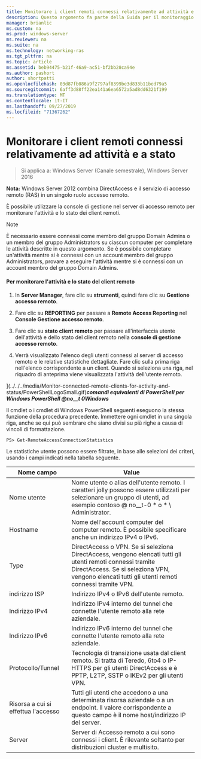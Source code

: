 ```yaml
---
title: Monitorare i client remoti connessi relativamente ad attività e a stato
description: Questo argomento fa parte della Guida per il monitoraggio e l'accounting di accesso remoto in Windows Server 2016.
manager: brianlic
ms.custom: na
ms.prod: windows-server
ms.reviewer: na
ms.suite: na
ms.technology: networking-ras
ms.tgt_pltfrm: na
ms.topic: article
ms.assetid: beb94475-b21f-46a9-ac51-bf2bb28ca94e
ms.author: pashort
author: shortpatti
ms.openlocfilehash: 03d87fb086a9f2797af8399be3d833b11bed79a5
ms.sourcegitcommit: 6aff3d88ff22ea141a6ea6572a5ad8dd6321f199
ms.translationtype: MT
ms.contentlocale: it-IT
ms.lasthandoff: 09/27/2019
ms.locfileid: "71367262"
---
```

# <a name="monitor-connected-remote-clients-for-activity-and-status"></a>Monitorare i client remoti connessi relativamente ad attività e a stato

>Si applica a: Windows Server (Canale semestrale), Windows Server 2016

**Nota:** Windows Server 2012 combina DirectAccess e il servizio di accesso remoto (RAS) in un singolo ruolo accesso remoto.  
  
È possibile utilizzare la console di gestione nel server di accesso remoto per monitorare l'attività e lo stato dei client remoti.  
  
> [!NOTE]  
> È necessario essere connessi come membro del gruppo Domain Admins o un membro del gruppo Administrators su ciascun computer per completare le attività descritte in questo argomento. Se è possibile completare un'attività mentre si è connessi con un account membro del gruppo Administrators, provare a eseguire l'attività mentre si è connessi con un account membro del gruppo Domain Admins.  
  
#### <a name="to-monitor-remote-client-activity-and-status"></a>Per monitorare l'attività e lo stato del client remoto  
  
1.  In **Server Manager**, fare clic su **strumenti**, quindi fare clic su **Gestione accesso remoto**.  
  
2.  Fare clic su **REPORTING** per passare a **Remote Access Reporting** nel **Console Gestione accesso remoto**.  
  
3.  Fare clic su **stato client remoto** per passare all'interfaccia utente dell'attività e dello stato del client remoto nella **console di gestione accesso remoto**.  
  
4.  Verrà visualizzato l'elenco degli utenti connessi al server di accesso remoto e le relative statistiche dettagliate. Fare clic sulla prima riga nell'elenco corrispondente a un client. Quando si seleziona una riga, nel riquadro di anteprima viene visualizzata l'attività dell'utente remoto.  
  
](../../../media/Monitor-connected-remote-clients-for-activity-and-status/PowerShellLogoSmall.gif)***<em>comandi equivalenti</em> di PowerShell per Windows PowerShell @no__t 0Windows***  
  
Il cmdlet o i cmdlet di Windows PowerShell seguenti eseguono la stessa funzione della procedura precedente. Immettere ogni cmdlet in una singola riga, anche se qui può sembrare che siano divisi su più righe a causa di vincoli di formattazione.  
  
```  
PS> Get-RemoteAccessConnectionStatistics  
```  
  
Le statistiche utente possono essere filtrate, in base alle selezioni dei criteri, usando i campi indicati nella tabella seguente.  
  
|Nome campo|Value|  
|-------|-----|  
|Nome utente|Nome utente o alias dell'utente remoto. I caratteri jolly possono essere utilizzati per selezionare un gruppo di utenti, ad esempio contoso @ no__t-0 * o \* \ Administrator.|  
|Hostname|Nome dell'account computer del computer remoto. È possibile specificare anche un indirizzo IPv4 o IPv6.|  
|Type|DirectAccess o VPN. Se si seleziona DirectAccess, vengono elencati tutti gli utenti remoti connessi tramite DirectAccess. Se si seleziona VPN, vengono elencati tutti gli utenti remoti connessi tramite VPN.|  
|indirizzo ISP|Indirizzo IPv4 o IPv6 dell'utente remoto.|  
|Indirizzo IPv4|Indirizzo IPv4 interno del tunnel che connette l'utente remoto alla rete aziendale.|  
|Indirizzo IPv6|Indirizzo IPv6 interno del tunnel che connette l'utente remoto alla rete aziendale.|  
|Protocollo/Tunnel|Tecnologia di transizione usata dal client remoto. Si tratta di Teredo, 6to4 o IP-HTTPS per gli utenti DirectAccess e è PPTP, L2TP, SSTP o IKEv2 per gli utenti VPN.|  
|Risorsa a cui si effettua l'accesso|Tutti gli utenti che accedono a una determinata risorsa aziendale o a un endpoint. Il valore corrispondente a questo campo è il nome host/indirizzo IP del server.|  
|Server|Server di Accesso remoto a cui sono connessi i client. È rilevante soltanto per distribuzioni cluster e multisito.|  
  
  
  


